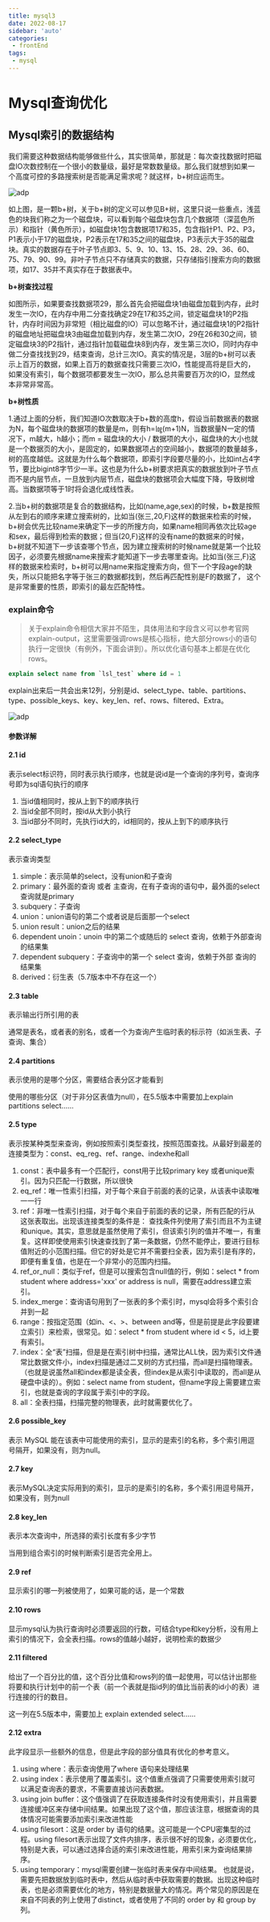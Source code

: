 ```yaml
---
title: mysql3
date: 2022-08-17
sidebar: 'auto'
categories:
 - frontEnd
tags:
 - mysql
---
```


# Mysql查询优化

## Mysql索引的数据结构

我们需要这种数据结构能够做些什么，其实很简单，那就是：每次查找数据时把磁盘IO次数控制在一个很小的数量级，最好是常数数量级。那么我们就想到如果一个高度可控的多路搜索树是否能满足需求呢？就这样，b+树应运而生。

![adp](../../../.vuepress/public/image/mysql1-1.jpeg)



如上图，是一颗b+树，关于b+树的定义可以参见B+树，这里只说一些重点，浅蓝色的块我们称之为一个磁盘块，可以看到每个磁盘块包含几个数据项（深蓝色所示）和指针（黄色所示），如磁盘块1包含数据项17和35，包含指针P1、P2、P3，P1表示小于17的磁盘块，P2表示在17和35之间的磁盘块，P3表示大于35的磁盘块。真实的数据存在于叶子节点即3、5、9、10、13、15、28、29、36、60、75、79、90、99。非叶子节点只不存储真实的数据，只存储指引搜索方向的数据项，如17、35并不真实存在于数据表中。

**b+树查找过程**

如图所示，如果要查找数据项29，那么首先会把磁盘块1由磁盘加载到内存，此时发生一次IO，在内存中用二分查找确定29在17和35之间，锁定磁盘块1的P2指针，内存时间因为非常短（相比磁盘的IO）可以忽略不计，通过磁盘块1的P2指针的磁盘地址把磁盘块3由磁盘加载到内存，发生第二次IO，29在26和30之间，锁定磁盘块3的P2指针，通过指针加载磁盘块8到内存，发生第三次IO，同时内存中做二分查找找到29，结束查询，总计三次IO。真实的情况是，3层的b+树可以表示上百万的数据，如果上百万的数据查找只需要三次IO，性能提高将是巨大的，如果没有索引，每个数据项都要发生一次IO，那么总共需要百万次的IO，显然成本非常非常高。

**b+树性质**

1.通过上面的分析，我们知道IO次数取决于b+数的高度h，假设当前数据表的数据为N，每个磁盘块的数据项的数量是m，则有h=㏒(m+1)N，当数据量N一定的情况下，m越大，h越小；而m = 磁盘块的大小 / 数据项的大小，磁盘块的大小也就是一个数据页的大小，是固定的，如果数据项占的空间越小，数据项的数量越多，树的高度越低。这就是为什么每个数据项，即索引字段要尽量的小，比如int占4字节，要比bigint8字节少一半。这也是为什么b+树要求把真实的数据放到叶子节点而不是内层节点，一旦放到内层节点，磁盘块的数据项会大幅度下降，导致树增高。当数据项等于1时将会退化成线性表。

2.当b+树的数据项是复合的数据结构，比如(name,age,sex)的时候，b+数是按照从左到右的顺序来建立搜索树的，比如当(张三,20,F)这样的数据来检索的时候，b+树会优先比较name来确定下一步的所搜方向，如果name相同再依次比较age和sex，最后得到检索的数据；但当(20,F)这样的没有name的数据来的时候，b+树就不知道下一步该查哪个节点，因为建立搜索树的时候name就是第一个比较因子，必须要先根据name来搜索才能知道下一步去哪里查询。比如当(张三,F)这样的数据来检索时，b+树可以用name来指定搜索方向，但下一个字段age的缺失，所以只能把名字等于张三的数据都找到，然后再匹配性别是F的数据了， 这个是非常重要的性质，即索引的最左匹配特性。

### explain命令

> 关于explain命令相信大家并不陌生，具体用法和字段含义可以参考官网explain-output，这里需要强调rows是核心指标，绝大部分rows小的语句执行一定很快（有例外，下面会讲到）。所以优化语句基本上都是在优化rows。



```sql
explain select name from `lsl_test` where id = 1
```

explain出来后一共会出来12列，分别是id、select_type、table、partitions、type、possible_keys、key、key_len、ref、rows、filtered、Extra。

![adp](../../../.vuepress/public/image/mysql1-2.png)

#### 参数详解

#### 2.1 id

表示select标识符，同时表示执行顺序，也就是说id是一个查询的序列号，查询序号即为sql语句执行的顺序

1. 当id值相同时，按从上到下的顺序执行
2. 当id全部不同时，按id从大到小执行
3. 当id部分不同时，先执行id大的，id相同的，按从上到下的顺序执行



#### 2.2 select_type

表示查询类型

1. simple：表示简单的select，没有union和子查询
2. primary：最外面的查询 或者 主查询，在有子查询的语句中，最外面的select查询就是primary
3. subquery：子查询
4. union：union语句的第二个或者说是后面那一个select
5. union result：union之后的结果
6. dependent unoin：unoin 中的第二个或随后的 select 查询，依赖于外部查询的结果集
7. dependent subquery：子查询中的第一个 select 查询，依赖于外部 查询的结果集
8. derived：衍生表（5.7版本中不存在这一个）



#### 2.3 table

表示输出行所引用的表

通常是表名，或者表的别名，或者一个为查询产生临时表的标示符（如派生表、子查询、集合）



#### 2.4 partitions

表示使用的是哪个分区，需要结合表分区才能看到

使用的哪些分区（对于非分区表值为null），在5.5版本中需要加上explain partitions select……



#### 2.5 type

表示按某种类型来查询，例如按照索引类型查找，按照范围查找。从最好到最差的连接类型为：const、eq_reg、ref、range、indexhe和all

1. const：表中最多有一个匹配行，const用于比较primary key 或者unique索引。因为只匹配一行数据，所以很快
2. eq_ref：唯一性索引扫描，对于每个来自于前面的表的记录，从该表中读取唯一一行
3. ref：非唯一性索引扫描，对于每个来自于前面的表的记录，所有匹配的行从这张表取出。出现该连接类型的条件是： 查找条件列使用了索引而且不为主键和unique。其实，意思就是虽然使用了索引，但该索引列的值并不唯一，有重复。这样即使使用索引快速查找到了第一条数据，仍然不能停止，要进行目标值附近的小范围扫描。但它的好处是它并不需要扫全表，因为索引是有序的，即便有重复值，也是在一个非常小的范围内扫描。
4. ref_or_null：类似于ref，但是可以搜索包含null值的行，例如：select * from student where address='xxx' or address is null，需要在address建立索引。
5. index_merge：查询语句用到了一张表的多个索引时，mysql会将多个索引合并到一起
6. range：按指定范围（如in、<、>、between and等，但是前提是此字段要建立索引）来检索，很常见。如：select * from student where id < 5，id上要有索引。
7. index：全“表”扫描，但是是在索引树中扫描，通常比ALL快，因为索引文件通常比数据文件小，index扫描是通过二叉树的方式扫描，而all是扫描物理表。（也就是说虽然all和index都是读全表，但index是从索引中读取的，而all是从硬盘中读的）。例如：select name from student，但name字段上需要建立索引，也就是查询的字段属于索引中的字段。
8. all：全表扫描，扫描完整的物理表，此时就需要优化了。



#### 2.6 possible_key

表示 MySQL 能在该表中可能使用的索引，显示的是索引的名称，多个索引用逗号隔开，如果没有，则为null。



#### 2.7 key

表示MySQL决定实际用到的索引，显示的是索引的名称，多个索引用逗号隔开，如果没有，则为null



#### 2.8 key_len

表示本次查询中，所选择的索引长度有多少字节

当用到组合索引的时候判断索引是否完全用上。



#### 2.9 ref

显示索引的哪一列被使用了，如果可能的话，是一个常数



#### 2.10 rows

显示mysql认为执行查询时必须要返回的行数，可结合type和key分析，没有用上索引的情况下，会全表扫描。rows的值越小越好，说明检索的数据少



#### 2.11 filtered

给出了一个百分比的值，这个百分比值和rows列的值一起使用，可以估计出那些将要和执行计划中的前一个表（前一个表就是指id列的值比当前表的id小的表）进行连接的行的数目。

这一列在5.5版本中，需要加上 explain extended select……



#### 2.12 extra

此字段显示一些额外的信息，但是此字段的部分值具有优化的参考意义。

1. using where：表示查询使用了where 语句来处理结果
2. using index：表示使用了覆盖索引。这个值重点强调了只需要使用索引就可以满足查询表的要求，不需要直接访问表数据。
3. using join buffer：这个值强调了在获取连接条件时没有使用索引，并且需要连接缓冲区来存储中间结果。如果出现了这个值，那应该注意，根据查询的具体情况可能需要添加索引来改进性能
4. using filesort：这是 order by 语句的结果。这可能是一个CPU密集型的过程。using filesort表示出现了文件内排序，表示很不好的现象，必须要优化，特别是大表，可以通过选择合适的索引来改进性能，用索引来为查询结果排序。
5. using temporary：mysql需要创建一张临时表来保存中间结果。 也就是说，需要先把数据放到临时表中，然后从临时表中获取需要的数据。出现这种临时表，也是必须需要优化的地方，特别是数据量大的情况。两个常见的原因是在来自不同表的列上使用了distinct，或者使用了不同的 order by 和 group by 列。















